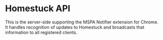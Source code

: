 # Homestuck API

This is the server-side supporting the MSPA Notifier extension for Chrome.  It handles recognition of updates to Homestuck and broadcasts that information to all registered clients.

